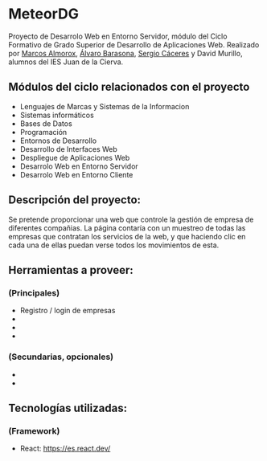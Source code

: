 # MeteorDG
Proyecto de Desarrolo Web en Entorno Servidor, módulo del Ciclo Formativo de Grado Superior de Desarrollo de Aplicaciones Web.
Realizado por [Marcos Almorox](https://github.com/malmorox), [Álvaro Barasona](https://github.com/alvarobarasona), [Sergio Cáceres](https://github.com/Eracres) y David Murillo, alumnos del IES Juan de la Cierva.

## Módulos del ciclo relacionados con el proyecto
- Lenguajes de Marcas y Sistemas de la Informacion
- Sistemas informáticos
- Bases de Datos
- Programación
- Entornos de Desarrollo
- Desarrollo de Interfaces Web
- Despliegue de Aplicaciones Web
- Desarrolo Web en Entorno Servidor
- Desarrolo Web en Entorno Cliente

## Descripción del proyecto:
Se pretende proporcionar una web que controle la gestión de empresa de diferentes compañias. La página contaría con un muestreo de todas las empresas que contratan los servicios de la web, y que haciendo clic en cada una de ellas puedan verse todos los movimientos de esta.


## Herramientas a proveer:
### (Principales)
- Registro / login de empresas
-
-
-
### (Secundarias, opcionales)
- 
-

## Tecnologías utilizadas:
### (Framework)
- React: https://es.react.dev/
